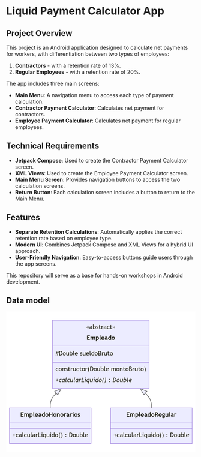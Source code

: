 # Liquid Payment Calculator App

## Project Overview
This project is an Android application designed to calculate net payments for workers, with differentiation between two types of employees:
1. **Contractors** - with a retention rate of 13%.
2. **Regular Employees** - with a retention rate of 20%.

The app includes three main screens:
- **Main Menu**: A navigation menu to access each type of payment calculation.
- **Contractor Payment Calculator**: Calculates net payment for contractors.
- **Employee Payment Calculator**: Calculates net payment for regular employees.

## Technical Requirements

- **Jetpack Compose**: Used to create the Contractor Payment Calculator screen.
- **XML Views**: Used to create the Employee Payment Calculator screen.
- **Main Menu Screen**: Provides navigation buttons to access the two calculation screens.
- **Return Button**: Each calculation screen includes a button to return to the Main Menu.

## Features

- **Separate Retention Calculations**: Automatically applies the correct retention rate based on employee type.
- **Modern UI**: Combines Jetpack Compose and XML Views for a hybrid UI approach.
- **User-Friendly Navigation**: Easy-to-access buttons guide users through the app screens.

This repository will serve as a base for hands-on workshops in Android development.

## Data model

![Data model](../assets/data-model.png)
